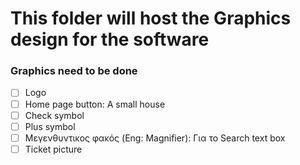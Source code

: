 # This folder will host the Graphics design for the software

### Graphics need to be done
- [ ] Logo
- [ ] Home page button: A small house
- [ ] Check symbol
- [ ] Plus symbol
- [ ] Μεγενθυντικος φακός (Eng: Magnifier): Για το Search text box
- [ ] Ticket picture
